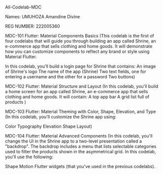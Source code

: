 All-Codelab-MDC

Names: UMUHOZA Amandine Divine

REG NUMBER: 222005360



MDC-101 Flutter: Material Components Basics (This codelab is the first of four codelabs that will guide you through building an app called Shrine, an e-commerce app that sells clothing and home goods. It will demonstrate how you can customize components to reflect any brand or style using Material Flutter.

In this codelab, you'll build a login page for Shrine that contains:
An image of Shrine's logo
The name of the app (Shrine)
Two text fields, one for entering a username and the other for a password
Two buttons)


MDC-102 Flutter: Material Structure and Layout (In this codelab, you'll build a home screen for an app called Shrine, an e-commerce app that sells clothing and home goods. It will contain:
A top app bar
A grid list full of products )


MDC-103 Flutter: Material Theming with Color, Shape, Elevation, and Type (In this codelab, you'll customize the Shrine app using:

Color
Typography
Elevation
Shape
Layout)


MDC-104 Flutter: Material Advanced Components (In this codelab, you'll change the UI in the Shrine app to a two-level presentation called a "backdrop". The backdrop includes a menu that lists selectable categories used to filter the products shown in the asymmetrical grid. In this codelab, you'll use the following:

Shape
Motion
Flutter widgets (that you've used in the previous codelabs).
